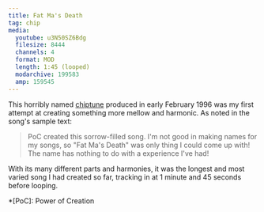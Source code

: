 ```yaml
---
title: Fat Ma's Death
tag: chip
media:
  youtube: u3N50SZ6Bdg
  filesize: 8444
  channels: 4
  format: MOD
  length: 1:45 (looped)
  modarchive: 199583
  amp: 159545
---
```


This horribly named [chiptune] produced in early February 1996 was my first
attempt at creating something more mellow and harmonic. As noted in the song's
sample text:

> PoC created this sorrow-filled song. I'm not good in making names for my
> songs, so "Fat Ma's Death" was only thing I could come up with!
> The name has nothing to do with a experience I've had!

With its many different parts and harmonies, it was the longest and most varied
song I had created so far, tracking in at 1 minute and 45 seconds before
looping.

*[PoC]: Power of Creation

[chiptune]: /music/chiptunes
